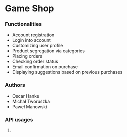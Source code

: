 # Game Shop

### Functionalities

- Account registration
- Login into account
- Customizing user profile
- Product segregation via categories
- Placing orders
- Checking order status
- Email confirmation on purchase
- Displaying suggestions based on previous purchases

### Authors

- Oscar Hanke
- Michał Tworuszka
- Paweł Manowski

### API usages

1. 